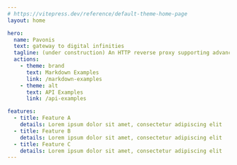 ```yaml
---
# https://vitepress.dev/reference/default-theme-home-page
layout: home

hero:
  name: Pavonis
  text: gateway to digital infinities
  tagline: (under construction) An HTTP reverse proxy supporting advanced scenarios like proxying container registry, GitHub asset downloading, PyPI index and more
  actions:
    - theme: brand
      text: Markdown Examples
      link: /markdown-examples
    - theme: alt
      text: API Examples
      link: /api-examples

features:
  - title: Feature A
    details: Lorem ipsum dolor sit amet, consectetur adipiscing elit
  - title: Feature B
    details: Lorem ipsum dolor sit amet, consectetur adipiscing elit
  - title: Feature C
    details: Lorem ipsum dolor sit amet, consectetur adipiscing elit
---
```


